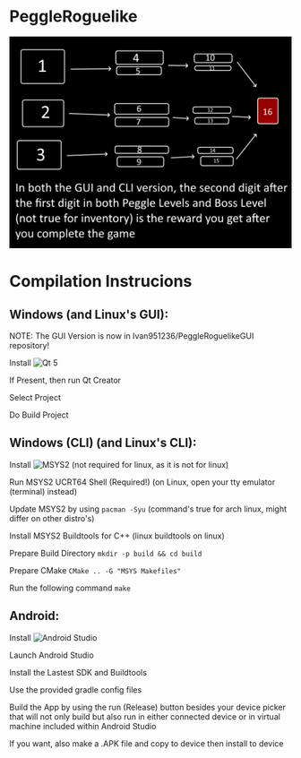 # PeggleRoguelike
![The Layout for the roguelike!](https://raw.githubusercontent.com/Ivan951236/PeggleRoguelike/refs/heads/main/gallery/peggle_roguelike_layout.png)

# Compilation Instrucions

## Windows (and Linux's GUI):

NOTE: The GUI Version is now in Ivan951236/PeggleRoguelikeGUI repository!

Install ![Qt 5]([https://msys2.org](https://www.qt.io/download-qt-installer-oss))

If Present, then run Qt Creator

Select Project

Do Build Project

## Windows (CLI) (and Linux's CLI):

Install ![MSYS2](https://msys2.org) (not required for linux, as it is not for linux)

Run MSYS2 UCRT64 Shell (Required!) (on Linux, open your tty emulator (terminal) instead)

Update MSYS2 by using ``` pacman -Syu ``` (command's true for arch linux, might differ on other distro's)

Install MSYS2 Buildtools for C++ (linux buildtools on linux)

Prepare Build Directory ``` mkdir -p build && cd build ```

Prepare CMake ``` CMake .. -G "MSYS Makefiles" ```

Run the following command ``` make ```

## Android:

Install ![Android Studio](https://developer.android.com/studio)

Launch Android Studio

Install the Lastest SDK and Buildtools

Use the provided gradle config files

Build the App by using the run (Release) button besides your device picker that will not only build but also run in either connected device or in virtual machine included within Android Studio

If you want, also make a .APK file and copy to device then install to device

